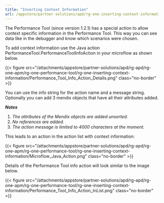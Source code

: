 ```yaml
---
title: "Inserting Context Information"
url: /appstore/partner-solutions/apd/rg-one-inserting-context-information/
---
```


The Performance Tool (since version 1.2.1) has a special action to allow context specific information in the Performance Tool. This way you can see data like in the debugger and know which scenarios were chosen.

To add context information use the Java action PerformanceTool.PerformanceToolInfoAction in your microflow as shown below.

{{< figure src="/attachments/appstore/partner-solutions/apd/rg-apd/rg-one-apm/rg-one-performance-tool/rg-one-inserting-context-information/Performance_Tool_Info_Action_Details.png" class="no-border" >}}             

You can use the info string for the action name and a message string. Optionally you can add 3 mendix objects that have all their attributes added.

***Notes***

1. *The attributes of the Mendix objects are added unsorted.*
2. *No references are added.*
3. *The action message is limited to 4000 characters at the moment.*

This leads to an action in the action list with context information:

{{< figure src="/attachments/appstore/partner-solutions/apd/rg-apd/rg-one-apm/rg-one-performance-tool/rg-one-inserting-context-information/Microflow_Java_Action.png" class="no-border" >}}

Details of the Performance Tool info action will look similar to the image below.

{{< figure src="/attachments/appstore/partner-solutions/apd/rg-apd/rg-one-apm/rg-one-performance-tool/rg-one-inserting-context-information/Performance_Tool_Info_Action_InList.png" class="no-border" >}}
